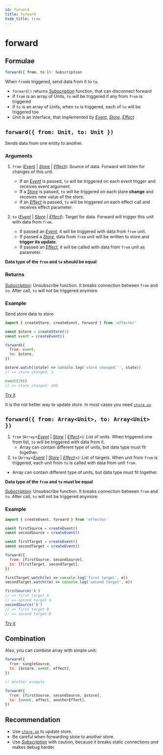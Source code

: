 ```yaml
---
id: forward
title: forward
hide_title: true
---
```


# forward

## Formulae

```ts
forward({ from, to }): Subscription
```

When `from`is triggered, send data from it to `to`.

- `forward()` returns [_Subscription_] function, that can disconnect forward
- if `from` is an array of Units, `to` will be triggered if any from `from` is triggered
- if `to` is an array of Units, when `to` is triggered, each of `to` will be triggered too
- _Unit_ is an interface, that implemented by [_Event_], [_Store_], [_Effect_]

## `forward({ from: Unit, to: Unit })`

Sends data from one entity to another.

### Arguments

1. `from` ([_Event_] | [_Store_] | [_Effect_]): Source of data. Forward will listen for changes of this unit.

   - If an [_Event_] is passed, `to` will be triggered on each event trigger and receives event argument.
   - If a [_Store_] is passed, `to` will be triggered on each store **change** and receives new value of the store.
   - If an [_Effect_] is passed, `to` will be triggered on each effect call and receives effect parameter.

2. `to` ([_Event_] | [_Store_] | [_Effect_]): Target for data. Forward will trigger this unit with data from `from`.

   - If passed an [_Event_], it will be triggered with data from `from` unit.
   - If passed a [_Store_], data from `from` unit will be written to store and **trigger its update**.
   - If passed an [_Effect_], it will be called with data from `from` unit as parameter.

**Data type of the `from` and `to` should be equal**

### Returns

[_Subscription_]: Unsubscribe function. It breaks connection between `from` and `to`. After call, `to` will not be triggered anymore.

### Example

Send store data to store

```js try
import { createStore, createEvent, forward } from 'effector'

const $store = createStore(1)
const event = createEvent()

forward({
  from: event,
  to: $store,
})

$store.watch((state) => console.log('store changed: ', state))
// => store changed: 1

event(200)
// => store changed: 200
```

[Try it](https://share.effector.dev/UeJbgRG9)

It is the not better way to update store. In most cases you need [`store.on`](https://effector.now.sh/docs/api/effector/store#ontrigger-handler)

## `forward({ from: Array<Unit>, to: Array<Unit> })`

1. `from` (`Array`<[_Event_] | [_Store_] | [_Effect_]>): List of units. When triggered one from list, `to` will be triggered with data from it.
   - Array can contain different type of units, but data type must fit together.
2. `to` (`Array`<[_Event_] | [_Store_] | [_Effect_]>): List of targets. When unit from `from` is triggered, each unit from `to` is called with data from unit `from`.

- Array can contain different type of units, but data type must fit together.

**Data type of the `from` and `to` must be equal**

[_Subscription_]: Unsubscribe function. It breaks connection between `from` and `to`. After call, `to` will not be triggered anymore.

### Example

```js try
import { createEvent, forward } from 'effector'

const firstSource = createEvent()
const secondSource = createEvent()

const firstTarget = createEvent()
const secondTarget = createEvent()

forward({
  from: [firstSource, secondSource],
  to: [firstTarget, secondTarget],
})

firstTarget.watch((e) => console.log('first target', e))
secondTarget.watch((e) => console.log('second target', e))

firstSource('A')
// => first target A
// => second target A
secondSource('B')
// => first target B
// => second target B
```

[Try it](https://share.effector.dev/8aVpg8nU)

## Combination

Also, you can combine array with simple unit:

```js
forward({
  from: singleSource,
  to: [$store, event, effect],
})

// Another example

forward({
  from: [firstSource, secondSource, $store],
  to: [event, effect, anotherEffect],
})
```

## Recommendation

- Use [`store.on`](https://effector.now.sh/docs/api/effector/store#ontrigger-handler) to update store.
- Be careful when forwarding store to another store.
- Use [_Subscription_] with caution, because it breaks static connections and makes debug harder.

[_effect_]: Effect.md
[_store_]: Store.md
[_event_]: Event.md
[_subscription_]: ../../glossary.md#subscription
